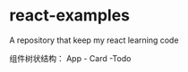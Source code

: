 # react-examples
A repository that keep my react learning code

组件树状结构：
App
    - Card
        -Todo